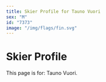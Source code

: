 ```yaml
---
title: Skier Profile for Tauno Vuori
sex: "M"
id: "7373"
image: "/img/flags/fin.svg" 
---
```


# Skier Profile

This page is for: Tauno Vuori.
    